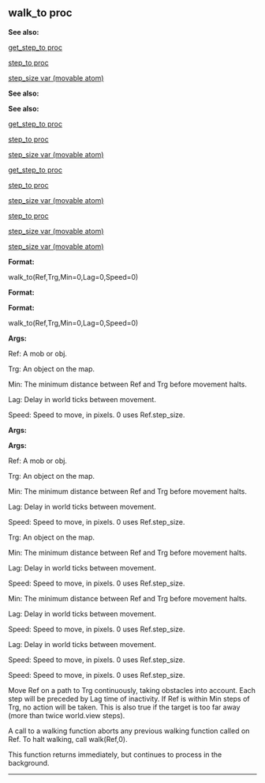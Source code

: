 

 walk\_to proc
---------------




**See also:** 


[get\_step\_to proc](#/proc/get_step_to) 

[step\_to proc](#/proc/step_to) 

[step\_size var (movable atom)](#/atom/movable/var/step_size) 





**See also:** 

**See also:**

[get\_step\_to proc](#/proc/get_step_to) 

[step\_to proc](#/proc/step_to) 

[step\_size var (movable atom)](#/atom/movable/var/step_size) 



[get\_step\_to proc](#/proc/get_step_to)

[step\_to proc](#/proc/step_to) 

[step\_size var (movable atom)](#/atom/movable/var/step_size) 


[step\_to proc](#/proc/step_to)

[step\_size var (movable atom)](#/atom/movable/var/step_size) 

[step\_size var (movable atom)](#/atom/movable/var/step_size)


**Format:** 


 walk\_to(Ref,Trg,Min=0,Lag=0,Speed=0)
 


**Format:** 

**Format:**

 walk\_to(Ref,Trg,Min=0,Lag=0,Speed=0)



**Args:** 


 Ref: A mob or obj.
 
 Trg: An object on the map.
 
 Min: The minimum distance between Ref and Trg before movement halts.
 
 Lag: Delay in world ticks between movement.
 
 Speed: Speed to move, in pixels. 0 uses Ref.step\_size.
 






**Args:** 

**Args:**

 Ref: A mob or obj.
 
 Trg: An object on the map.
 
 Min: The minimum distance between Ref and Trg before movement halts.
 
 Lag: Delay in world ticks between movement.
 
 Speed: Speed to move, in pixels. 0 uses Ref.step\_size.
 





 Trg: An object on the map.
 
 Min: The minimum distance between Ref and Trg before movement halts.
 
 Lag: Delay in world ticks between movement.
 
 Speed: Speed to move, in pixels. 0 uses Ref.step\_size.
 




 Min: The minimum distance between Ref and Trg before movement halts.
 
 Lag: Delay in world ticks between movement.
 
 Speed: Speed to move, in pixels. 0 uses Ref.step\_size.
 



 Lag: Delay in world ticks between movement.
 
 Speed: Speed to move, in pixels. 0 uses Ref.step\_size.
 


 Speed: Speed to move, in pixels. 0 uses Ref.step\_size.


 Move Ref on a path to Trg continuously, taking obstacles into account.
Each step will be preceded by Lag time of inactivity. If Ref is within Min
steps of Trg, no action will be taken. This is also true if the target is
too far away (more than twice world.view steps).




 A call to a walking function aborts any previous walking function called
on Ref. To halt walking, call walk(Ref,0).




 This function returns immediately, but continues to process in the
background.





---


